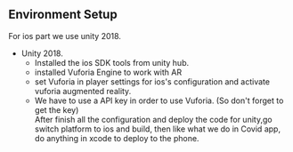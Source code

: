 ## Environment Setup
For ios part we use unity 2018.  
* Unity 2018. 
  * Installed the ios SDK tools from unity hub.  
  * installed Vuforia Engine to work with AR  
  * set Vuforia in player settings for ios's configuration and activate vuforia augmented reality.  
  * We have to use a API key in order to use Vuforia. (So don't forget to get the key)  
After finish all the configuration and deploy the code for unity,go switch platform to ios and build, then like what we do in Covid app, do anything in xcode to deploy to the phone.
